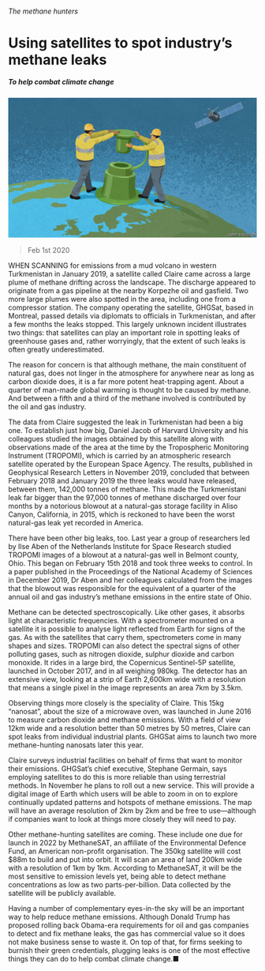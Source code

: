 ###### The methane hunters

# Using satellites to spot industry’s methane leaks 

##### To help combat climate change 

![image](images/20200201_STD001_1.jpg) 

> Feb 1st 2020 

WHEN SCANNING for emissions from a mud volcano in western Turkmenistan in January 2019, a satellite called Claire came across a large plume of methane drifting across the landscape. The discharge appeared to originate from a gas pipeline at the nearby Korpezhe oil and gasfield. Two more large plumes were also spotted in the area, including one from a compressor station. The company operating the satellite, GHGSat, based in Montreal, passed details via diplomats to officials in Turkmenistan, and after a few months the leaks stopped. This largely unknown incident illustrates two things: that satellites can play an important role in spotting leaks of greenhouse gases and, rather worryingly, that the extent of such leaks is often greatly underestimated.

The reason for concern is that although methane, the main constituent of natural gas, does not linger in the atmosphere for anywhere near as long as carbon dioxide does, it is a far more potent heat-trapping agent. About a quarter of man-made global warming is thought to be caused by methane. And between a fifth and a third of the methane involved is contributed by the oil and gas industry.


The data from Claire suggested the leak in Turkmenistan had been a big one. To establish just how big, Daniel Jacob of Harvard University and his colleagues studied the images obtained by this satellite along with observations made of the area at the time by the Tropospheric Monitoring Instrument (TROPOMI), which is carried by an atmospheric research satellite operated by the European Space Agency. The results, published in Geophysical Research Letters in November 2019, concluded that between February 2018 and January 2019 the three leaks would have released, between them, 142,000 tonnes of methane. This made the Turkmenistani leak far bigger than the 97,000 tonnes of methane discharged over four months by a notorious blowout at a natural-gas storage facility in Aliso Canyon, California, in 2015, which is reckoned to have been the worst natural-gas leak yet recorded in America.

There have been other big leaks, too. Last year a group of researchers led by Ilse Aben of the Netherlands Institute for Space Research studied TROPOMI images of a blowout at a natural-gas well in Belmont county, Ohio. This began on February 15th 2018 and took three weeks to control. In a paper published in the Proceedings of the National Academy of Sciences in December 2019, Dr Aben and her colleagues calculated from the images that the blowout was responsible for the equivalent of a quarter of the annual oil and gas industry’s methane emissions in the entire state of Ohio.

Methane can be detected spectroscopically. Like other gases, it absorbs light at characteristic frequencies. With a spectrometer mounted on a satellite it is possible to analyse light reflected from Earth for signs of the gas. As with the satellites that carry them, spectrometers come in many shapes and sizes. TROPOMI can also detect the spectral signs of other polluting gases, such as nitrogen dioxide, sulphur dioxide and carbon monoxide. It rides in a large bird, the Copernicus Sentinel-5P satellite, launched in October 2017, and in all weighing 980kg. The detector has an extensive view, looking at a strip of Earth 2,600km wide with a resolution that means a single pixel in the image represents an area 7km by 3.5km.

Observing things more closely is the speciality of Claire. This 15kg “nanosat”, about the size of a microwave oven, was launched in June 2016 to measure carbon dioxide and methane emissions. With a field of view 12km wide and a resolution better than 50 metres by 50 metres, Claire can spot leaks from individual industrial plants. GHGSat aims to launch two more methane-hunting nanosats later this year.

Claire surveys industrial facilities on behalf of firms that want to monitor their emissions. GHGSat’s chief executive, Stephane Germain, says employing satellites to do this is more reliable than using terrestrial methods. In November he plans to roll out a new service. This will provide a digital image of Earth which users will be able to zoom in on to explore continually updated patterns and hotspots of methane emissions. The map will have an average resolution of 2km by 2km and be free to use—although if companies want to look at things more closely they will need to pay.

Other methane-hunting satellites are coming. These include one due for launch in 2022 by MethaneSAT, an affiliate of the Environmental Defence Fund, an American non-profit organisation. The 350kg satellite will cost $88m to build and put into orbit. It will scan an area of land 200km wide with a resolution of 1km by 1km. According to MethaneSAT, it will be the most sensitive to emission levels yet, being able to detect methane concentrations as low as two parts-per-billion. Data collected by the satellite will be publicly available.

Having a number of complementary eyes-in-the sky will be an important way to help reduce methane emissions. Although Donald Trump has proposed rolling back Obama-era requirements for oil and gas companies to detect and fix methane leaks, the gas has commercial value so it does not make business sense to waste it. On top of that, for firms seeking to burnish their green credentials, plugging leaks is one of the most effective things they can do to help combat climate change.■

